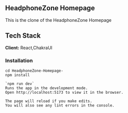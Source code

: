 ## HeadphoneZone Homepage 
This is the clone of the HeadphoneZone Homepage 


## Tech Stack

**Client:** React,ChakraUI




### Installation


```
cd HeadphoneZone-Homepage-
npm install 
  
`npm run dev`
Runs the app in the development mode.
Open http://localhost:5173 to view it in the browser.

The page will reload if you make edits.
You will also see any lint errors in the console.
```
    
